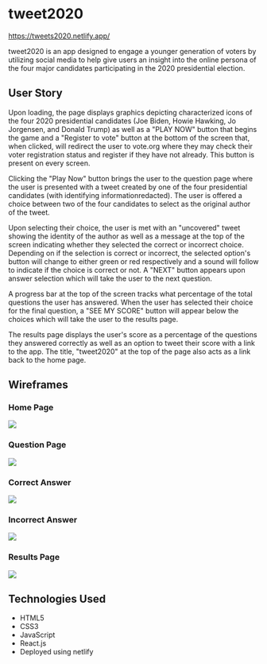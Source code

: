 # tweet2020
https://tweets2020.netlify.app/

tweet2020 is an app designed to engage a younger generation of voters by utilizing social media to help give users an insight into the online persona of the four major candidates participating in the 2020 presidential election.

## User Story

Upon loading, the page displays graphics depicting characterized icons of the four 2020 presidential candidates (Joe Biden, Howie Hawking, Jo Jorgensen, and Donald Trump) as well as a "PLAY NOW" button that begins the game and a "Register to vote" button at the bottom of the screen that, when clicked, will redirect the user to vote.org where they may check their voter registration status and register if they have not already. This button is present on every screen.

Clicking the "Play Now" button brings the user to the question page where the user is presented with a tweet created by one of the four presidential candidates (with identifying informationredacted). The user is offered a choice between two of the four candidates to select as the original author of the tweet. 

Upon selecting their choice, the user is met with an "uncovered" tweet showing the identity of the author as well as a message at the top of the screen indicating whether they selected the correct or incorrect choice. Depending on if the selection is correct or incorrect, the selected option's button will change to either green or red respectively and a sound will follow to indicate if the choice is correct or not. A "NEXT" button appears upon answer selection which will take the user to the next question.

A progress bar at the top of the screen tracks what percentage of the total questions the user has answered. When the user has selected their choice for the final question, a "SEE MY SCORE" button will appear below the choices which will take the user to the results page.

The results page displays the user's score as a percentage of the questions they answered correctly as well as an option to tweet their score with a link to the app. The title, "tweet2020" at the top of the page also acts as a link back to the home page.

## Wireframes

### Home Page
<img src="./hackathon2020/public/wf-home.png">

### Question Page
<img src="./hackathon2020/public/wf-page.png">

### Correct Answer
<img src="./hackathon2020/public/wf-correct.png">

### Incorrect Answer
<img src="./hackathon2020/public/wf-wrong.png">

### Results Page
<img src="./hackathon2020/public/wf-results.png">


## Technologies Used
- HTML5
- CSS3
- JavaScript
- React.js
- Deployed using netlify